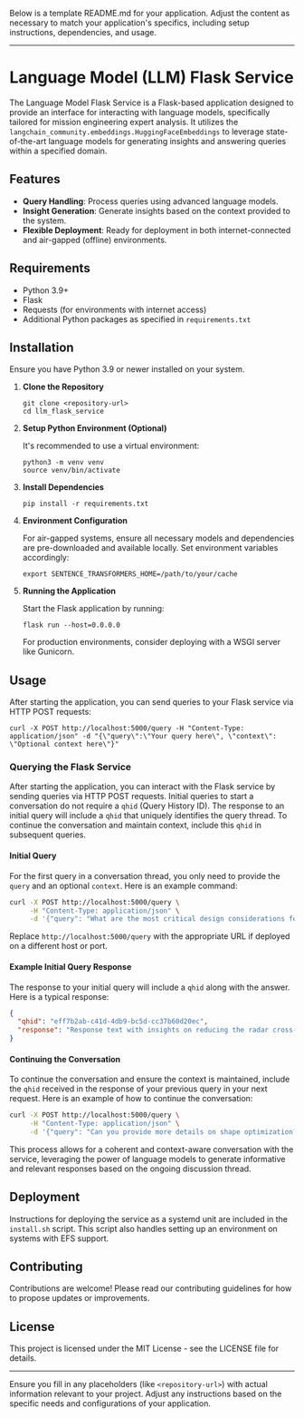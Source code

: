 Below is a template README.md for your application. Adjust the content as necessary to match your application's specifics, including setup instructions, dependencies, and usage.

---

# Language Model (LLM) Flask Service

The Language Model Flask Service is a Flask-based application designed to provide an interface for interacting with language models, specifically tailored for mission engineering expert analysis. It utilizes the `langchain_community.embeddings.HuggingFaceEmbeddings` to leverage state-of-the-art language models for generating insights and answering queries within a specified domain.

## Features

- **Query Handling**: Process queries using advanced language models.
- **Insight Generation**: Generate insights based on the context provided to the system.
- **Flexible Deployment**: Ready for deployment in both internet-connected and air-gapped (offline) environments.

## Requirements

- Python 3.9+
- Flask
- Requests (for environments with internet access)
- Additional Python packages as specified in `requirements.txt`

## Installation

Ensure you have Python 3.9 or newer installed on your system.

1. **Clone the Repository**

    ```
    git clone <repository-url>
    cd llm_flask_service
    ```

2. **Setup Python Environment (Optional)**

    It's recommended to use a virtual environment:

    ```
    python3 -m venv venv
    source venv/bin/activate
    ```

3. **Install Dependencies**

    ```
    pip install -r requirements.txt
    ```

4. **Environment Configuration**

    For air-gapped systems, ensure all necessary models and dependencies are pre-downloaded and available locally. Set environment variables accordingly:

    ```
    export SENTENCE_TRANSFORMERS_HOME=/path/to/your/cache
    ```

5. **Running the Application**

    Start the Flask application by running:

    ```
    flask run --host=0.0.0.0
    ```

    For production environments, consider deploying with a WSGI server like Gunicorn.

## Usage

After starting the application, you can send queries to your Flask service via HTTP POST requests:

```
curl -X POST http://localhost:5000/query -H "Content-Type: application/json" -d "{\"query\":\"Your query here\", \"context\": \"Optional context here\"}"
```
### Querying the Flask Service

After starting the application, you can interact with the Flask service by sending queries via HTTP POST requests. Initial queries to start a conversation do not require a `qhid` (Query History ID). The response to an initial query will include a `qhid` that uniquely identifies the query thread. To continue the conversation and maintain context, include this `qhid` in subsequent queries.

#### Initial Query

For the first query in a conversation thread, you only need to provide the `query` and an optional `context`. Here is an example command: 

```bash
curl -X POST http://localhost:5000/query \
     -H "Content-Type: application/json" \
     -d '{"query": "What are the most critical design considerations for reducing the radar cross-section of an aircraft?", "context": "You are developing a new type of aircraft designed to minimize radar cross-section and maximize fuel efficiency."}'
```

Replace `http://localhost:5000/query` with the appropriate URL if deployed on a different host or port.

#### Example Initial Query Response

The response to your initial query will include a `qhid` along with the answer. Here is a typical response:

```json
{
  "qhid": "eff7b2ab-c41d-4db9-bc5d-cc37b60d20ec",
  "response": "Response text with insights on reducing the radar cross-section of an aircraft..."
}
```

#### Continuing the Conversation

To continue the conversation and ensure the context is maintained, include the `qhid` received in the response of your previous query in your next request. Here is an example of how to continue the conversation:

```bash
curl -X POST http://localhost:5000/query \
     -H "Content-Type: application/json" \
     -d '{"query": "Can you provide more details on shape optimization?", "context": "Continuing from our previous discussion on aircraft design.", "qhid": "eff7b2ab-c41d-4db9-bc5d-cc37b60d20ec"}'
```

This process allows for a coherent and context-aware conversation with the service, leveraging the power of language models to generate informative and relevant responses based on the ongoing discussion thread.

## Deployment

Instructions for deploying the service as a systemd unit are included in the `install.sh` script. This script also handles setting up an environment on systems with EFS support.

## Contributing

Contributions are welcome! Please read our contributing guidelines for how to propose updates or improvements.

## License

This project is licensed under the MIT License - see the LICENSE file for details.

---

Ensure you fill in any placeholders (like `<repository-url>`) with actual information relevant to your project. Adjust any instructions based on the specific needs and configurations of your application.